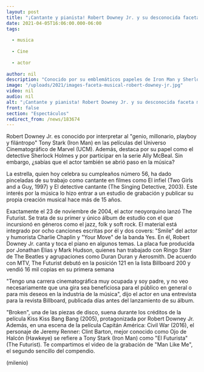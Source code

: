 ```yaml
---
layout: post
title: "¡Cantante y pianista! Robert Downey Jr. y su desconocida faceta musical"
date: 2021-04-05T16:06:00.000-06:00
tags:
  
  - musica
  
  - Cine
  
  - actor
  
author: nil
description: "Conocido por su emblemáticos papeles de Iron Man y Sherlock Holmes, el actor también tiene una carrera dentro de la música. "
image: "/uploads/2021/images-faceta-musical-robert-downey-jr.jpg"
video: nil
audio: nil
alt: "¡Cantante y pianista! Robert Downey Jr. y su desconocida faceta musical"
front: false
section: "Espectáculos"
redirect_from: /news/183674
---
```


Robert Downey Jr. es conocido por interpretar al "genio, millonario, playboy y filántropo" Tony Stark (Iron Man) en las películas del Universo Cinematográfico de Marvel (UCM). Además, destaca por su papel como el detective Sherlock Holmes y por participar en la serie Ally McBeal. Sin embargo, ¿sabías que el actor también se abrió paso en la música? 

La estrella, quien hoy celebra su cumpleaños número 56, ha dado pinceladas de su trabajo como cantante en filmes como El infiel (Two Girls and a Guy, 1997) y El detective cantante (The Singing Detective, 2003). Este interés por la música lo hizo entrar a un estudio de grabación y publicar su propia creación musical hace más de 15 años. 

Exactamente el 23 de noviembre de 2004, el actor neoyorquino lanzó The Futurist. Se trata de su primer y único álbum de estudio con el que incursionó en géneros como el jazz, folk y soft rock. El material está integrado por ocho canciones escritas por él y dos covers: "Smile" del actor y humorista Charlie Chaplin y "Your Move" de la banda Yes. En él, Robert Downey Jr. canta y toca el piano en algunos temas. La placa fue producida por Jonathan Elias y Mark Hudson, quienes han trabajado con Ringo Starr de The Beatles y agrupaciones como Duran Duran y Aerosmith. De acuerdo con MTV, The Futurist debutó en la posición 121 en la lista Billboard 200 y vendió 16 mil copias en su primera semana 

"Tengo una carrera cinematográfica muy ocupada y soy padre, y no veo necesariamente que una gira sea beneficiosa para el público en general o para mis deseos en la industria de la música", dijo el actor en una entrevista para la revista Billboard, publicada días antes del lanzamiento de su álbum. 

"Broken", una de las piezas de disco, suena durante los créditos de la película Kiss Kiss Bang Bang (2005), protagonizada por Robert Downey Jr. Además, en una escena de la película Capitán América: Civil War (2016), el personaje de Jeremy Renner: Clint Barton, mejor conocido como Ojo de Halcón (Hawkeye) se refiere a Tony Stark (Iron Man) como "El Futurista" (The Futurist). Te compartimos el video de la grabación de "Man Like Me", el segundo sencillo del compendio. 

(milenio)